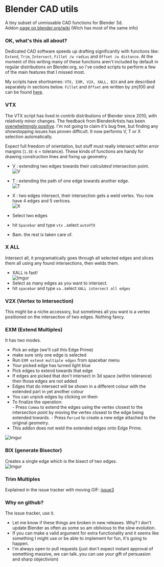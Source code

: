 Blender CAD utils
=================

A tiny subset of unmissable CAD functions for Blender 3d.  
Addon [page on blender.org/wiki](http://wiki.blender.org/index.php/Extensions:2.6/Py/Scripts/Modeling/mesh_tinyCAD) (Wich has most of the same info)  

### OK, what's this all about?

Dedicated CAD software speeds up drafting significantly with functions like: `Extend`, `Trim`,  `Intersect`, `Fillet /w radius` and `Offset /w distance`. At the moment of this writing many of these functions aren't included by default in regular distributions on Blender.org, so i've coded scripts to perform a few of the main features that I missed most. 
  
My scripts have shortnames: `VTX, EXM, V2X, XALL, BIX` and are described separately in sections below. `Fillet` and `Offset` are written by zmj100 and can be found [here](http://blenderartists.org/forum/showthread.php?179375).
  

### VTX

The VTX script has lived in contrib distributions of Blender since 2010, with relatively minor changes. The feedback from BlenderArtists has been [overwhelmingly positive](http://blenderartists.org/forum/showthread.php?204836-CAD-Addon-Edge-Tools-(blender-2-6x)). I'm not going to claim it's bug free, but finding any showstopping issues has proven difficult. It now performs V, T or X selection automatically.   
  
Expect full freedom of orientation, but stuff must really intersect within error margins (`1.5E-6` = tolerance). These kinds of functions are handy for drawing construction lines and fixing up geometry. 

  - V : extending two edges towards their _calculated_ intersection point.  
   ![V](http://i.imgur.com/zBSciFf.png)

  - T : extending the path of one edge towards another edge.  
   ![T](http://i.imgur.com/CDH5oHm.png)

  - X : two edges intersect, their intersection gets a weld vertex. You now have 4 edges and 5 vertices.  
   ![X](http://i.imgur.com/kqtX9OE.png)


- Select two edges  
- hit `Spacebar` and type `vtx` ..select `autoVTX`  
- Bam. the rest is taken care of.


### X ALL

Intersect all, it programatically goes through all selected edges and slices them all using any found intersections, then welds them.

  - XALL is fast!  
  ![Imgur](http://i.imgur.com/1I7totI.gif)
  - Select as many edges as you want to intersect.
  - hit `spacebar` and type `xa`  ..select `XALL intersect all edges`

### V2X (Vertex to Intersection)

This might be a niche accessory, but sometimes all you want is a vertex positioned on the intersection of two edges. Nothing fancy.

### EXM (Extend Multiples)

It has two modes.  
  -  Pick an edge (we'll call this Edge Prime)
  -  make sure only one edge is selected
  -  Run `EXM extend multiple edges` from spacebar menu
  -  Your picked edge has turned light blue
  -  Pick edges to extend towards that edge
  -  If edges are picked that don't intersect in 3d space (within tolerance) then those edges are not added
  -  Edges that do intersect will be shown in a different colour with the extended part in yet another colour
  -  You can unpick edges by clicking on them
  -  To finalize the operation:  
    - Press `Comma` to extend the edges using the vertex closest to the intersection point by moving the vertex closest to the edge being extended towards.
    - Press `Period` to create a new edge attached to the original geometry.
  -  This addon does not weld the extended edges onto Edge Prime.


![Imgur](http://i.imgur.com/WRD0prj.gif)  

### BIX (generate Bisector)

Creates a single edge which is the bisect of two edges.  
![Imgur](http://i.imgur.com/uzyv1Mv.gif)  
  
### Trim Multiples

Explained in the issue tracker with moving GIF: [issue3](https://github.com/zeffii/Blender_CAD_utils/issues/3)


### Why on github?

The issue tracker, use it.  

-  Let me know if these things are broken in new releases. Why? I don't update Blender as often as some so am oblivious to the slow evolution. 
-  If you can make a valid argument for extra functionality and it seems like something I might use or be able to implement for fun, it's going to happen.
-  I'm always open to pull requests (just don't expect instant approval of something massive, we can talk..you can use your gift of persuasion and sharp objectivism)
